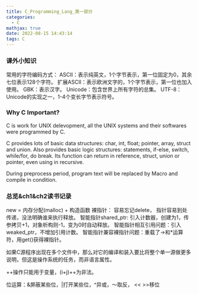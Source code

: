```yaml
---
title: C_Programming_Lang_第一部分
categories:
  - C 
mathjax: true
date: 2022-08-15 14:43:14
tags: C
---
```


### 课外小知识
常用的字符编码方式：
ASCII：表示纯英文，1个字节表示，第一位固定为0，其余七位表示128个字符。
扩展ASCII：表示欧洲文字的，1个字节表示，第一位也加入使用。
GBK：表示汉字。
Unicode：包含世界上所有字符的总集。
UTF-8：Unicode的实现之一，1-4个变长字节表示符号。

### Why C Important?
C is work for UNIX delevopment, all the UNIX systems and their softwares were programmed by C.

C provides lots of basic data structures: char, int, float; pointer, array, struct and union. Also provides basic logic structures: statements, if-else, switch, while/for, do break. Its function can return in reference, struct, union or pointer, even using in recursive.

During preprocess period, program text will be replaced by Macro  and compile in condition.

### 总览&ch1&ch2读书记录
new = 内存分配(malloc) + 构造函数
裸指针： 容易忘记delete， 指针容易到处传递，没法明确谁来执行释放。
智能指针shared_ptr: 引入计数器，创建为1，传参拷贝+1，对象析构则-1，变为0时自动释放。
智能指针相互引用问题：引入weaked_ptr，不增加引用计数。
智能指针兼容裸指针问题：重载了->和*运算符，用get()获得裸指针。

如果C源程序出现在多个文件中，那么对它的编译和装入要比将整个单一源做更多说明，但这是操作系统的任务，而非语言属性。

++操作只能用于变量，(i+j)++为非法。

位运算：&屏蔽某些位，|打开某些位，^异或，～取反， << >>移位